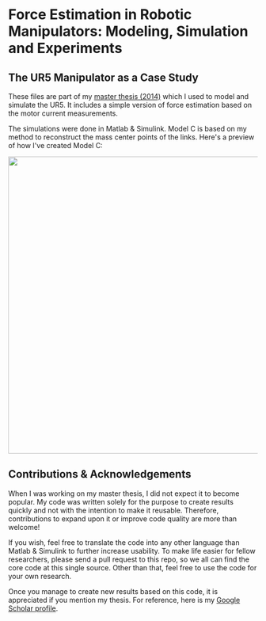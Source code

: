 # Force Estimation in Robotic Manipulators: Modeling, Simulation and Experiments
## The UR5 Manipulator as a Case Study

These files are part of my [master thesis (2014)](http://folk.ntnu.no/tomgra/Diplomer/Kufieta.pdf) which I used to model and simulate the UR5. It includes a simple version of force estimation based on the motor current measurements.

The simulations were done in Matlab & Simulink. Model C is based on my method to reconstruct the mass center points of the links. Here's a preview of how I've created Model C:

<img src="https://github.com/kkufieta/force_estimate_ur5/blob/master/Modeling_UR5.png" width="600"/>

## Contributions & Acknowledgements
When I was working on my master thesis, I did not expect it to become popular. My code was written solely for the purpose to create results quickly and not with the intention to make it reusable. Therefore, contributions to expand upon it or improve code quality are more than welcome!

If you wish, feel free to translate the code into any other language than Matlab & Simulink to further increase usability. To make life easier for fellow researchers, please send a pull request to this repo, so we all can find the core code at this single source. Other than that, feel free to use the code for your own research.

Once you manage to create new results based on this code, it is appreciated if you mention my thesis. For reference, here is my [Google Scholar profile](https://scholar.google.com/citations?user=c9lfwEwAAAAJ&hl=en).
